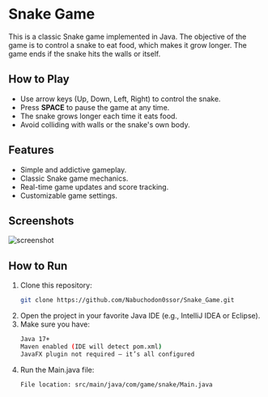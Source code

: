 # Snake Game

This is a classic Snake game implemented in Java. The objective of the game is to control a snake to eat food, which makes it grow longer. The game ends if the snake hits the walls or itself.

## How to Play

- Use arrow keys (Up, Down, Left, Right) to control the snake.
- Press **SPACE** to pause the game at any time. 
- The snake grows longer each time it eats food.
- Avoid colliding with walls or the snake's own body.

## Features

- Simple and addictive gameplay.
- Classic Snake game mechanics.
- Real-time game updates and score tracking.
- Customizable game settings.

## Screenshots
![screenshot](https://github.com/user-attachments/assets/88eca0f5-6593-4c7d-bf00-4b948a12d97c)


## How to Run

1. Clone this repository:
     ```bash
     git clone https://github.com/Nabuchodon0ssor/Snake_Game.git
   
2. Open the project in your favorite Java IDE (e.g., IntelliJ IDEA or Eclipse).
3. Make sure you have:
   ```bash
   Java 17+
   Maven enabled (IDE will detect pom.xml)
   JavaFX plugin not required — it’s all configured
4. Run the Main.java file:
     ```bash
    File location: src/main/java/com/game/snake/Main.java
